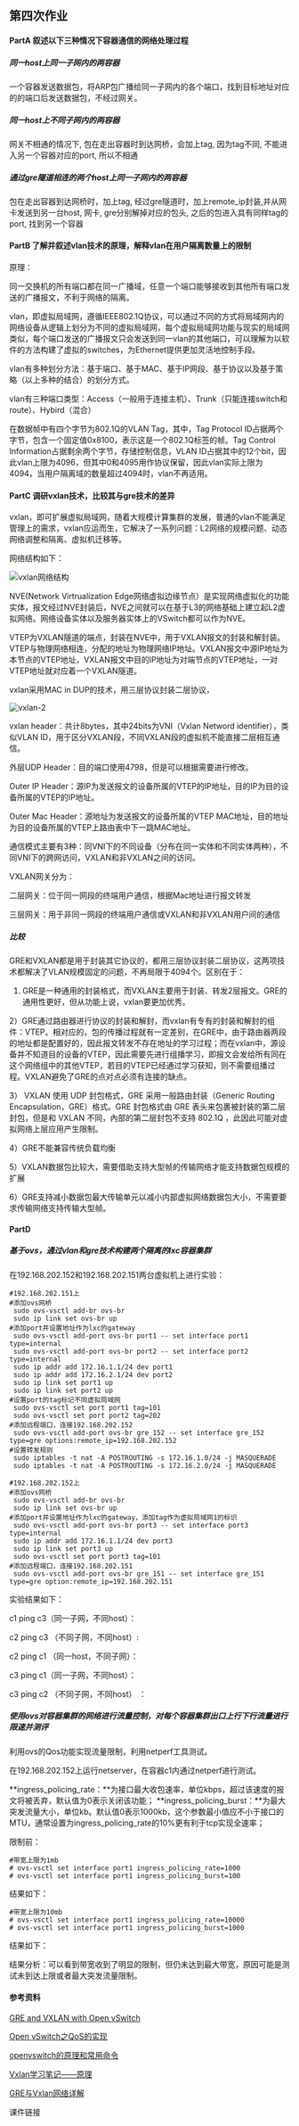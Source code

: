 ## 第四次作业

#### PartA 叙述以下三种情况下容器通信的网络处理过程

##### 同一host上同一子网内的两容器

一个容器发送数据包，将ARP包广播给同一子网内的各个端口，找到目标地址对应的的端口后发送数据包，不经过网关。

##### 同一host上不同子网内的两容器

网关不相通的情况下, 包在走出容器时到达网桥，会加上tag, 因为tag不同, 不能进入另一个容器对应的port, 所以不相通

##### 通过gre隧道相连的两个host上同一子网内的两容器

包在走出容器到达网桥时，加上tag, 经过gre隧道时，加上remote_ip封装,并从网卡发送到另一台host, 网卡, gre分别解掉对应的包头, 之后的包进入具有同样tag的port, 找到另一个容器

#### PartB 了解并叙述vlan技术的原理，解释vlan在用户隔离数量上的限制

原理：  

同一交换机的所有端口都在同一广播域，任意一个端口能够接收到其他所有端口发送的广播报文，不利于网络的隔离。

vlan，即虚拟局域网，遵循IEEE802.1Q协议，可以通过不同的方式将局域网内的网络设备从逻辑上划分为不同的虚拟局域网，每个虚拟局域网功能与现实的局域网类似，每个端口发送的广播报文只会发送到同一vlan的其他端口，可以理解为以软件的方法构建了虚拟的switches，为Ethernet提供更加灵活地控制手段。  

vlan有多种划分方法：基于端口、基于MAC、基于IP网段、基于协议以及基于策略（以上多种的结合）的划分方式。

vlan有三种端口类型：Access（一般用于连接主机）、Trunk（只能连接switch和route）、Hybird（混合）

在数据帧中有四个字节为802.1Q的VLAN Tag，其中，Tag Protocol ID占据两个字节，包含一个固定值0x8100，表示这是一个802.1Q标签的帧。Tag Control Information占据剩余两个字节，存储控制信息，VLAN ID占据其中的12个bit，因此vlan上限为4096，但其中0和4095用作协议保留，因此vlan实际上限为4094，当用户隔离域的数量超过4094时，vlan不再适用。

#### PartC 调研vxlan技术，比较其与gre技术的差异

vxlan，即可扩展虚拟局域网，随着大规模计算集群的发展，普通的vlan不能满足管理上的需求，vxlan应运而生，它解决了一系列问题：L2网络的规模问题、动态网络调整和隔离、虚拟机迁移等。

网络结构如下：

![vxlan网络结构](F:\Desktop\github\OSlab\第4次作业\pic\vxlan网络结构.png)

NVE(Network Virtrualization Edge网络虚拟边缘节点）是实现网络虚拟化的功能实体，报文经过NVE封装后，NVE之间就可以在基于L3的网络基础上建立起L2虚拟网络。网络设备实体以及服务器实体上的VSwitch都可以作为NVE。

VTEP为VXLAN隧道的端点，封装在NVE中，用于VXLAN报文的封装和解封装。VTEP与物理网络相连，分配的地址为物理网络IP地址。VXLAN报文中源IP地址为本节点的VTEP地址，VXLAN报文中目的IP地址为对端节点的VTEP地址，一对VTEP地址就对应着一个VXLAN隧道。

vxlan采用MAC in DUP的技术，用三层协议封装二层协议，

![vxlan-2](F:\Desktop\github\OSlab\第4次作业\pic\vxlan-2.png)

vxlan header：共计8bytes，其中24bits为VNI（Vxlan Netword identifier），类似VLAN ID，用于区分VXLAN段，不同VXLAN段的虚拟机不能直接二层相互通信。

外层UDP Header：目的端口使用4798，但是可以根据需要进行修改。

Outer IP Header：源IP为发送报文的设备所属的VTEP的IP地址，目的IP为目的设备所属的VTEP的IP地址。

Outer Mac Header：源地址为发送报文的设备所属的VTEP MAC地址，目的地址为目的设备所属的VTEP上路由表中下一跳MAC地址。

通信模式主要有3种：同VNI下的不同设备（分布在同一实体和不同实体两种），不同VNI下的跨网访问，VXLAN和非VXLAN之间的访问。

VXLAN网关分为：

二层网关：位于同一网段的终端用户通信，根据Mac地址进行报文转发

三层网关：用于非同一网段的终端用户通信或VXLAN和非VXLAN用户间的通信

##### 比较

GRE和VXLAN都是用于封装其它协议的，都用三层协议封装二层协议，这两项技术都解决了VLAN规模固定的问题，不再局限于4094个。区别在于：

1)  GRE是一种通用的封装格式，而VXLAN主要用于封装、转发2层报文。GRE的通用性更好，但从功能上说，vxlan要更加优秀。

2）GRE通过路由器进行协议的封装和解封，而vxlan有专有的封装和解封的组件：VTEP。相对应的，包的传播过程就有一定差别，在GRE中，由于路由器两段的地址都是配置好的，因此报文转发不存在地址的学习过程；而在vxlan中，源设备并不知道目的设备的VTEP，因此需要先进行组播学习，即报文会发给所有同在这个网络组中的其他VTEP，若目的VTEP已经通过学习获知，则不需要组播过程。VXLAN避免了GRE的点对点必须有连接的缺点。

3） VXLAN 使用 UDP 封包格式，GRE 采用一般路由封装（Generic Routing Encapsulation，GRE）格式。GRE 封包格式由 GRE 表头来包裹被封装的第二层封包，但是和 VXLAN 不同，內部的第二层封包不支持 802.1Q ，此因此可能对虚拟网络上层应用产生限制。

4）GRE不能兼容传统负载均衡

5）VXLAN数据包比较大，需要借助支持大型帧的传输网络才能支持数据包规模的扩展

6）GRE支持减小数据包最大传输单元以减小内部虚拟网络数据包大小，不需要要求传输网络支持传输大型帧。

#### PartD

##### 基于ovs，通过vlan和gre技术构建两个隔离的lxc容器集群

在192.168.202.152和192.168.202.151两台虚拟机上进行实验：

```shell
#192.168.202.151上
#添加ovs网桥
 sudo ovs-vsctl add-br ovs-br
 sudo ip link set ovs-br up
#添加port并设置地址作为lxc的gateway
 sudo ovs-vsctl add-port ovs-br port1 -- set interface port1 type=internal
 sudo ovs-vsctl add-port ovs-br port2 -- set interface port2 type=internal
 sudo ip addr add 172.16.1.1/24 dev port1
 sudo ip addr add 172.16.2.1/24 dev port2
 sudo ip link set port1 up
 sudo ip link set port2 up
#设置port的tag标记不同虚拟局域网
 sudo ovs-vsctl set port port1 tag=101
 sudo ovs-vsctl set port port2 tag=202
#添加远程端口，连接192.168.202.152
 sudo ovs-vsctl add-port ovs-br gre_152 -- set interface gre_152 type=gre options:remote_ip=192.168.202.152
#设置转发规则
 sudo iptables -t nat -A POSTROUTING -s 172.16.1.0/24 -j MASQUERADE
 sudo iptables -t nat -A POSTROUTING -s 172.16.2.0/24 -j MASQUERADE

```



```shell
#192.168.202.152上
#添加ovs网桥
 sudo ovs-vsctl add-br ovs-br
 sudo ip link set ovs-br up
#添加port并设置地址作为lxc的gateway，添加tag作为虚拟局域网1的标识
 sudo ovs-vsctl add-port ovs-br port3 -- set interface port3 type=internal
 sudo ip addr add 172.16.1.1/24 dev port3
 sudo ip link set port3 up
 sudo ovs-vsctl set port port3 tag=101
#添加远程端口，连接192.168.202.151
 sudo ovs-vsctl add-port ovs-br gre_151 -- set interface gre_151 type=gre option:remote_ip=192.168.202.151
```

实验结果如下：

c1 ping c3（同一子网，不同host）：



c2 ping c3 （不同子网，不同host）:



c2 ping c1 （同一host，不同子网）：



c3 ping c1（同一子网，不同host）：



c3 ping c2 （不同子网，不同host） ：



##### 使用ovs对容器集群的网络进行流量控制，对每个容器集群出口上行下行流量进行限速并测评

利用ovs的Qos功能实现流量限制，利用netperf工具测试。

在192.168.202.152上运行netserver，在容器c1内通过netperf进行测试。

**ingress_policing_rate：**为接口最大收包速率，单位kbps，超过该速度的报文将被丢弃，默认值为0表示关闭该功能；
**ingress_policing_burst：**为最大突发流量大小，单位kb。默认值0表示1000kb，这个参数最小值应不小于接口的MTU，通常设置为ingress_policing_rate的10%更有利于tcp实现全速率；

限制前：



```shell
#带宽上限为1mb
# ovs-vsctl set interface port1 ingress_policing_rate=1000
# ovs-vsctl set interface port1 ingress_policing_burst=100
```

结果如下：



```shell
#带宽上限为10mb
# ovs-vsctl set interface port1 ingress_policing_rate=10000
# ovs-vsctl set interface port1 ingress_policing_burst=1000
```

结果如下：



结果分析：可以看到带宽收到了明显的限制，但仍未达到最大带宽，原因可能是测试未到达上限或者最大突发流量限制。



#### 参考资料

[GRE and VXLAN with Open vSwitch](http://blog.sina.com.cn/s/blog_4b5039210102v2ft.html)

[Open vSwitch之QoS的实现](https://www.sdnlab.com/19208.html)

[openvswitch的原理和常用命令](http://www.cnblogs.com/wanstack/p/7606416.html)

[Vxlan学习笔记——原理](http://www.cnblogs.com/hbgzy/p/5279269.html)

[GRE与Vxlan网络详解](http://www.cnblogs.com/xingyun/p/4620727.html)

课件链接
